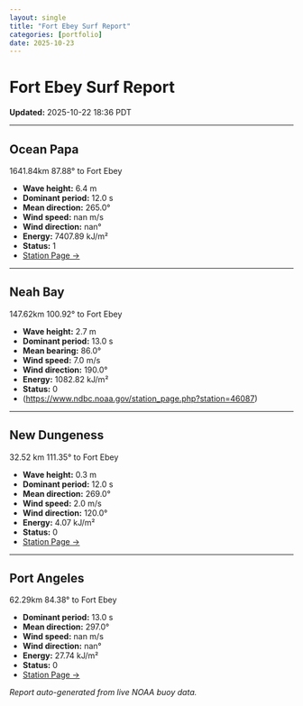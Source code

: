 ```yaml
---
layout: single
title: "Fort Ebey Surf Report"
categories: [portfolio]
date: 2025-10-23
---
```


# Fort Ebey Surf Report
**Updated:** 2025-10-22 18:36 PDT

---

## Ocean Papa 
1641.84km 87.88° to Fort Ebey
- **Wave height:** 6.4 m  
- **Dominant period:** 12.0 s  
- **Mean direction:** 265.0°  
- **Wind speed:** nan m/s  
- **Wind direction:** nan°  
- **Energy:** 7407.89 kJ/m²  
- **Status:** 1  
- [Station Page →](https://www.ndbc.noaa.gov/station_page.php?station=46246)

---

## Neah Bay 
147.62km 100.92° to Fort Ebey

- **Wave height:** 2.7 m  
- **Dominant period:** 13.0 s  
- **Mean bearing:** 86.0°  
- **Wind speed:** 7.0 m/s  
- **Wind direction:** 190.0°  
- **Energy:** 1082.82 kJ/m²  
- **Status:** 0  
- (https://www.ndbc.noaa.gov/station_page.php?station=46087)

---

## New Dungeness 
32.52 km 111.35° to Fort Ebey 

- **Wave height:** 0.3 m  
- **Dominant period:** 12.0 s  
- **Mean direction:** 269.0°  
- **Wind speed:** 2.0 m/s  
- **Wind direction:** 120.0°  
- **Energy:** 4.07 kJ/m²  
- **Status:** 0  
- [Station Page →](https://www.ndbc.noaa.gov/station_page.php?station=46088)

---

## Port Angeles 
62.29km 84.38° to Fort Ebey 
- **Dominant period:** 13.0 s  
- **Mean direction:** 297.0°  
- **Wind speed:** nan m/s  
- **Wind direction:** nan°  
- **Energy:** 27.74 kJ/m²  
- **Status:** 0  
- [Station Page →](https://www.ndbc.noaa.gov/station_page.php?station=46267)

*Report auto-generated from live NOAA buoy data.*
